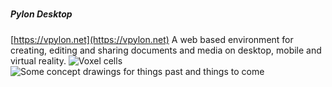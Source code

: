 #####                     #####
#####    Pylon Desktop    #####
#####                     #####
[https://vpylon.net](https://vpylon.net)
A web based environment for creating, editing and sharing documents and media on desktop, mobile and virtual reality.
![Voxel cells](https://datahexagon.com/jeremy/Pylon/VR/Screenshot_40.png "Voxel cells for file / folder / activity organization.")
![Some concept drawings for things past and things to come](https://datahexagon.com/jeremy/Pylon/Meta/Screenshot_28.png "Concept Drawings")
